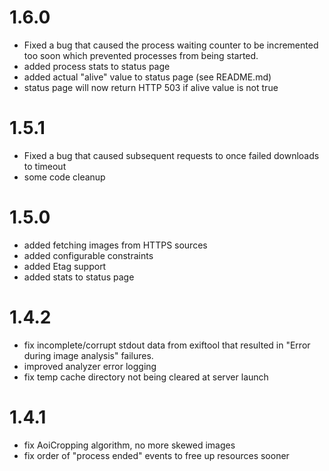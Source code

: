 1.6.0
=
 * Fixed a bug that caused the process waiting counter to be incremented too soon which prevented processes from being started.
 * added process stats to status page
 * added actual "alive" value to status page (see README.md)
 * status page will now return HTTP 503 if alive value is not true

1.5.1
=
 * Fixed a bug that caused subsequent requests to once failed downloads to timeout
 * some code cleanup

1.5.0
=
 * added fetching images from HTTPS sources
 * added configurable constraints
 * added Etag support
 * added stats to status page

1.4.2
=
 * fix incomplete/corrupt stdout data from exiftool that resulted in "Error during image analysis" failures.
 * improved analyzer error logging
 * fix temp cache directory not being cleared at server launch

1.4.1
=

 * fix AoiCropping algorithm, no more skewed images
 * fix order of "process ended" events to free up resources sooner
